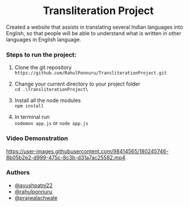 # <h1 align="center" text-align="center" >Transliteration Project </h1>

Created a website that assists in translating several Indian languages into English, so that people will be able to understand what is written in other languages in English language.
### Steps to run the project:

1) Clone the git repository <br>
   `https://github.com/RahulPonnuru/TransliterationProject.git`

2) Change your current directory to your project folder <br>
   `cd .\TransliterationProject\`

3) Install all the node modules
   <br> `npm install` 
   
4) In terminal run <br> 
         `nodemon app.js`
         or
         `node app.js`
### Video Demonstration
https://user-images.githubusercontent.com/98414565/180245746-8b05b2e2-d999-475c-8c3b-d31a7ac25582.mp4

### Authors

- [@ayushpatni22](https://www.linkedin.com/in/ayushpatni22/)
- [@rahulponnuru](https://www.linkedin.com/in/rahul-ponnuru-990096228/)
- [@prajwalachwale](https://www.linkedin.com/in/prajwalachwale/)
